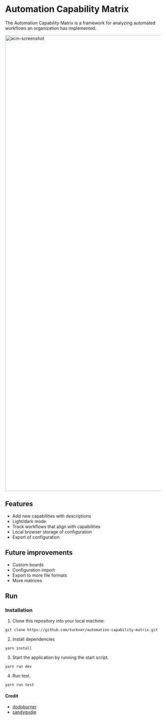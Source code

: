 # Automation Capability Matrix

The Automation Capability Matrix is a framework for analyzing automated workflows an organization has implemented.

<img width="1470" alt="acm-screenshot" src="https://github.com/tuckner/automation-capability-matrix/assets/8551704/58496b2c-6f2c-42ba-9997-7afeae6414b1">


## Features
- Add new capabilities with descriptions
- Light/dark mode
- Track workflows that align with capabilities
- Local browser storage of configuration
- Export of configuration

## Future improvements

- Custom boards
- Configuration import
- Export to more file formats
- More matrices 

## Run

### Installation
1. Clone this repository into your local machine:
```
git clone https://github.com/tuckner/automation-capability-matrix.git
```
2. Install dependencies 
```
yarn install
```
3. Start the application by running the start script.
```
yarn run dev
```
4. Run test.
```
yarn run test
```

#### Credit

- [dodoburner](https://github.com/dodoburner/kanban-task-management-web-app)
- [sandygudie](https://github.com/sandygudie/Kanban-App)
